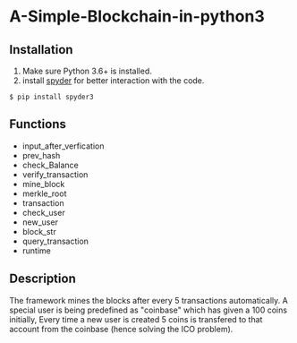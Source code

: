 # A-Simple-Blockchain-in-python3

## Installation
  1. Make sure Python 3.6+ is installed.
  2. install [spyder](https://pythonhosted.org/spyder/installation.html) for better interaction with the code.
  
  
  ```
  $ pip install spyder3
 ```
 
 
## Functions 
  * input_after_verfication
  * prev_hash
  * check_Balance
  * verify_transaction
  * mine_block
  * merkle_root
  * transaction
  * check_user
  * new_user
  * block_str
  * query_transaction
  * runtime
  
  
## Description
  
The framework mines the blocks after every 5 transactions automatically.
A special user is being predefined as "coinbase" which has given a 100 coins initially, Every time a new user is created 5 coins is transfered to that account from the coinbase (hence solving the ICO problem).
  
  
  
